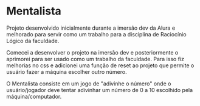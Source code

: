 # Mentalista
Projeto desenvolvido inicialmente durante a imersão dev da Alura e melhorado para servir como um trabalho para a disciplina de Raciocínio Lógico da faculdade.

Comecei a desenvolver o projeto na imersão dev e posteriormente o aprimorei para ser usado como um trabalho da faculdade. Para isso fiz melhorias no css e adicionei uma função de reset ao projeto que permite o usuário fazer a máquina escolher outro número.

O Mentalista consiste em um jogo de "adivinhe o número" onde o usuário/jogador deve tentar adivinhar um número de 0 a 10 escolhido pela máquina/computador.
